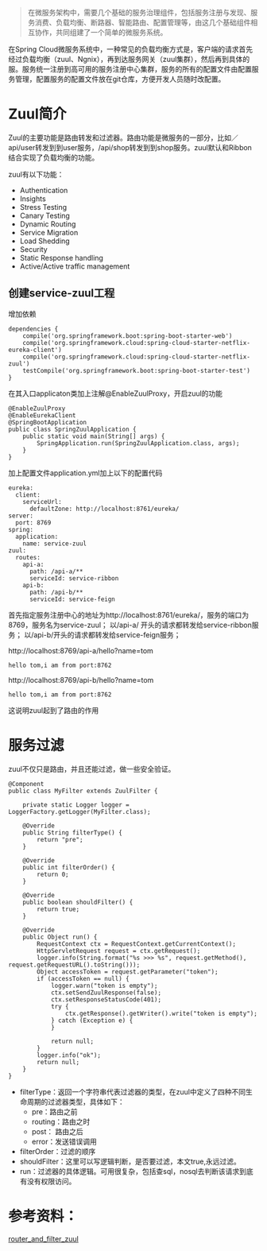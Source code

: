 > 在微服务架构中，需要几个基础的服务治理组件，包括服务注册与发现、服务消费、负载均衡、断路器、智能路由、配置管理等，由这几个基础组件相互协作，共同组建了一个简单的微服务系统。

在Spring Cloud微服务系统中，一种常见的负载均衡方式是，客户端的请求首先经过负载均衡（zuul、Ngnix），再到达服务网关（zuul集群），然后再到具体的服。服务统一注册到高可用的服务注册中心集群，服务的所有的配置文件由配置服务管理，配置服务的配置文件放在git仓库，方便开发人员随时改配置。


# Zuul简介
Zuul的主要功能是路由转发和过滤器。路由功能是微服务的一部分，比如／api/user转发到到user服务，/api/shop转发到到shop服务。zuul默认和Ribbon结合实现了负载均衡的功能。

zuul有以下功能：

* Authentication
* Insights
* Stress Testing
* Canary Testing
* Dynamic Routing
* Service Migration
* Load Shedding
* Security
* Static Response handling
* Active/Active traffic management

## 创建service-zuul工程
增加依赖
````
dependencies {
    compile('org.springframework.boot:spring-boot-starter-web')
    compile('org.springframework.cloud:spring-cloud-starter-netflix-eureka-client')
    compile('org.springframework.cloud:spring-cloud-starter-netflix-zuul')
    testCompile('org.springframework.boot:spring-boot-starter-test')
}
````
在其入口applicaton类加上注解@EnableZuulProxy，开启zuul的功能
````
@EnableZuulProxy
@EnableEurekaClient
@SpringBootApplication
public class SpringZuulApplication {
    public static void main(String[] args) {
        SpringApplication.run(SpringZuulApplication.class, args);
    }
}
````
加上配置文件application.yml加上以下的配置代码
````
eureka:
  client:
    serviceUrl:
      defaultZone: http://localhost:8761/eureka/
server:
  port: 8769
spring:
  application:
    name: service-zuul
zuul:
  routes:
    api-a:
      path: /api-a/**
      serviceId: service-ribbon
    api-b:
      path: /api-b/**
      serviceId: service-feign
````
首先指定服务注册中心的地址为http://localhost:8761/eureka/，服务的端口为8769，服务名为service-zuul；
以/api-a/ 开头的请求都转发给service-ribbon服务；
以/api-b/开头的请求都转发给service-feign服务；

http://localhost:8769/api-a/hello?name=tom

`hello tom,i am from port:8762`

http://localhost:8769/api-b/hello?name=tom

`hello tom,i am from port:8762`

这说明zuul起到了路由的作用

# 服务过滤
zuul不仅只是路由，并且还能过滤，做一些安全验证。
````
@Component
public class MyFilter extends ZuulFilter {

    private static Logger logger = LoggerFactory.getLogger(MyFilter.class);

    @Override
    public String filterType() {
        return "pre";
    }

    @Override
    public int filterOrder() {
        return 0;
    }

    @Override
    public boolean shouldFilter() {
        return true;
    }

    @Override
    public Object run() {
        RequestContext ctx = RequestContext.getCurrentContext();
        HttpServletRequest request = ctx.getRequest();
        logger.info(String.format("%s >>> %s", request.getMethod(), request.getRequestURL().toString()));
        Object accessToken = request.getParameter("token");
        if (accessToken == null) {
            logger.warn("token is empty");
            ctx.setSendZuulResponse(false);
            ctx.setResponseStatusCode(401);
            try {
                ctx.getResponse().getWriter().write("token is empty");
            } catch (Exception e) {
            }

            return null;
        }
        logger.info("ok");
        return null;
    }
}
````
* filterType：返回一个字符串代表过滤器的类型，在zuul中定义了四种不同生命周期的过滤器类型，具体如下： 
    * pre：路由之前
    * routing：路由之时
    * post： 路由之后
    * error：发送错误调用
* filterOrder：过滤的顺序
* shouldFilter：这里可以写逻辑判断，是否要过滤，本文true,永远过滤。
* run：过滤器的具体逻辑。可用很复杂，包括查sql，nosql去判断该请求到底有没有权限访问。

# 参考资料：
[router_and_filter_zuul](http://projects.spring.io/spring-cloud/spring-cloud.html#_router_and_filter_zuul)